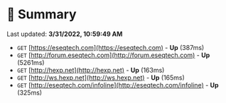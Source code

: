 # 📖 Summary
Last updated: **3/31/2022, 10:59:49 AM**

- `GET` [https://eseqtech.com](https://eseqtech.com) - **Up** (387ms)
- `GET` [http://forum.eseqtech.com](http://forum.eseqtech.com) - **Up** (5261ms)
- `GET` [http://hexp.net](http://hexp.net) - **Up** (163ms)
- `GET` [http://ws.hexp.net](http://ws.hexp.net) - **Up** (165ms)
- `GET` [http://eseqtech.com/infoline](http://eseqtech.com/infoline) - **Up** (325ms)
